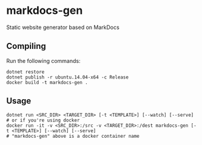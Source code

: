 markdocs-gen
============

Static website generator based on MarkDocs

Compiling
---------

Run the following commands:

```shell
dotnet restore
dotnet publish -r ubuntu.14.04-x64 -c Release
docker build -t markdocs-gen .
```

Usage
-----

```shell
dotnet run <SRC_DIR> <TARGET_DIR> [-t <TEMPLATE>] [--watch] [--serve]
# or if you're using docker
docker run -it -v <SRC_DIR>:/src -v <TARGET_DIR>:/dest markdocs-gen [-t <TEMPLATE>] [--watch] [--serve]
# "markdocs-gen" above is a docker container name
```